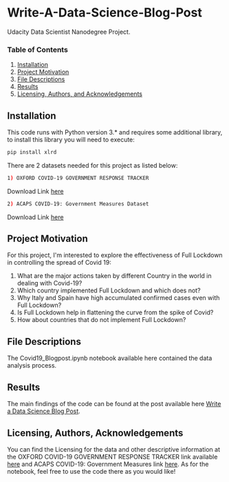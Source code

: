 # Write-A-Data-Science-Blog-Post
Udacity Data Scientist Nanodegree Project.

### Table of Contents

1. [Installation](#installation)
2. [Project Motivation](#motivation)
3. [File Descriptions](#files)
4. [Results](#results)
5. [Licensing, Authors, and Acknowledgements](#licensing)

## Installation <a name="installation"></a>

This code runs with Python version 3.* and requires some additional library, to install this library you will need to execute:
```bash
pip install xlrd
```
There are 2 datasets needed for this project as listed below:
```bash
1) OXFORD COVID-19 GOVERNMENT RESPONSE TRACKER 
```
Download Link [here](https://ocgptweb.azurewebsites.net/CSVDownload) 

```bash
2) ACAPS COVID-19: Government Measures Dataset 
```
Download Link [here](https://data.humdata.org/dataset/e1a91ae0-292d-4434-bc75-bf863d4608ba/resource/1a2109d2-af2e-4380-b0ad-04d0ade9f4ce/download/20200409-acaps-covid-19-goverment-measures-dataset-v6.xlsx)


## Project Motivation<a name="motivation"></a>

For this project, I'm interested to explore the effectiveness of Full Lockdown in controlling the spread of Covid 19:

1. What are the major actions taken by different Country in the world in dealing with Covid-19?
2. Which country implemented Full Lockdown and which does not?
3. Why Italy and Spain have high accumulated confirmed cases even with Full Lockdown?
4. Is Full Lockdown help in flattening the curve from the spike of Covid?
5. How about countries that do not implement Full Lockdown?

## File Descriptions <a name="files"></a>

The Covid19_Blogpost.ipynb notebook available here contained the data analysis process.  

## Results<a name="results"></a>

The main findings of the code can be found at the post available here [Write a Data Science Blog Post](https://medium.com/@eavenkhaw/write-a-data-science-blog-post-b574e36b5c19).

## Licensing, Authors, Acknowledgements<a name="licensing"></a>

You can find the Licensing for the data and other descriptive information at the OXFORD COVID-19 GOVERNMENT RESPONSE TRACKER link available [here](https://www.bsg.ox.ac.uk/research/research-projects/oxford-covid-19-government-response-tracker) and ACAPS COVID-19: Government Measures link [here](https://data.humdata.org/dataset/acaps-covid19-government-measures-dataset). As for the notebook, feel free to use the code there as you would like! 

